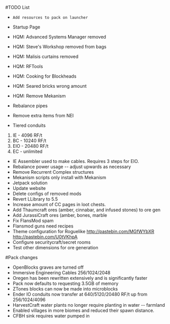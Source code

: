 ﻿#TODO List

- `Add resources to pack on launcher`

- Startup Page
- HQM: Advanced Systems Manager removed
- HQM: Steve's Workshop removed from bags
- HQM: Malisis curtains removed 
- HQM: RFTools
- HQM: Cooking for Blockheads
- HQM: Seared bricks wrong amount
- HQM: Remove Mekanism

- Rebalance pipes
- Remove extra items from NEI

- Tiered conduits
1. IE - 4096 RF/t
2. BC - 10240 RF/t
3. EIO - 20480 RF/t
4. EC - unlimited

- IE Assembler used to make cables. Requires 3 steps for EIO.
- Rebalance power usage -- adjust upwards as necessary
- Remove Recurrent Complex structures
- Mekanism scripts only install with Mekanism
- Jetpack solution
- Update website
- Delete configs of removed mods
- Revert LLibrary to 5.5
- Increase amount of CC pages in loot chests.
- Add Thaumcraft ores (amber, cinnabar, and infused stones) to ore gen
- Add JurassiCraft ores (amber, bones, marble
- Fix FlansMod spam
- Flansmod guns need recipes
- Theme configuration for Roguelike http://pastebin.com/MGfWYbXR http://pastebin.com/U0tVKhpA
- Configure securitycraft/secret rooms
- Test other dimensions for ore generation

#Pack changes

- OpenBlocks graves are turned off
- Immersive Engineering Cables 256/1024/2048
- Oregen has been rewritten extensively and is significantly faster
- Pack now defaults to requesting 3.5GB of memory
- ZTones blocks can now be made into microblocks
- Ender IO conduits now transfer at 640/5120/20480 RF/t up from 256/1024/4096
- HarvestCraft water plants no longer require planting in water -- farmland
- Enabled villages in more biomes and reduced their spawn distance.
- CFBH sink requires water pumped in